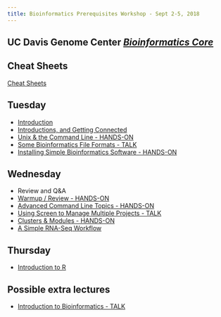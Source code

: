 ```yaml
---
title: Bioinformatics Prerequisites Workshop - Sept 2-5, 2018
---
```


## UC Davis Genome Center [*Bioinformatics Core*](http://bioinformatics.ucdavis.edu/)

Cheat Sheets
----------

[Cheat Sheets](cheatSheetIndex.md)


Tuesday
----------

* [Introduction](tuesday/Introduction.pdf)
* [Introductions, and Getting Connected](tuesday/logging-in.md)
* [Unix & the Command Line - HANDS-ON](tuesday/command-line-intro.md)
* [Some Bioinformatics File Formats - TALK](tuesday/formats.pdf)
* [Installing Simple Bioinformatics Software - HANDS-ON](tuesday/software.md)

Wednesday
----------

* Review and Q&A
* [Warmup / Review - HANDS-ON](wednesday/warmup.md)
* [Advanced Command Line Topics - HANDS-ON](wednesday/advanced-command-line.md)
* [Using Screen to Manage Multiple Projects - TALK](wednesday/screen.pdf)
* [Clusters & Modules - HANDS-ON](wednesday/cluster.md)
* [A Simple RNA-Seq Workflow](wednesday/bioworkflow.md)

Thursday
----------

* [Introduction to R](thursday/Intro2R/Intro2R)


Possible extra lectures
----------
* [Introduction to Bioinformatics - TALK](tuesday/What_is_Bioinformatics.pdf)
